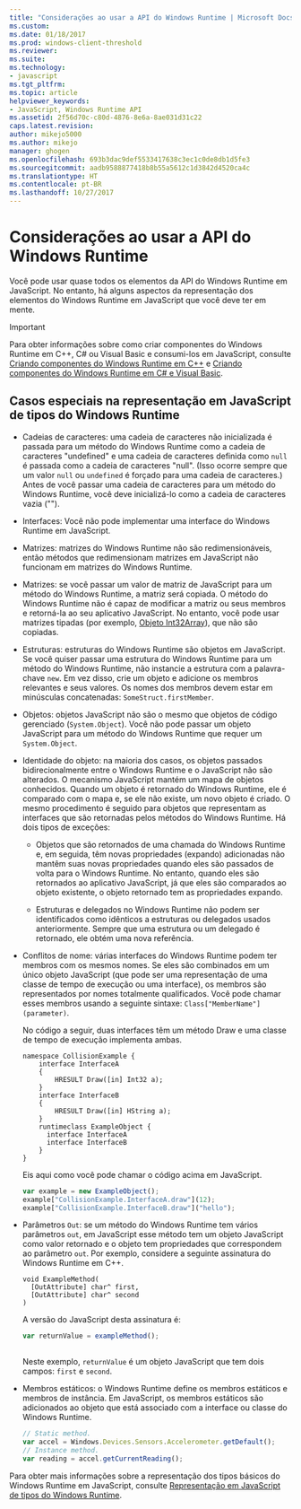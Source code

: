 ```yaml
---
title: "Considerações ao usar a API do Windows Runtime | Microsoft Docs"
ms.custom: 
ms.date: 01/18/2017
ms.prod: windows-client-threshold
ms.reviewer: 
ms.suite: 
ms.technology:
- javascript
ms.tgt_pltfrm: 
ms.topic: article
helpviewer_keywords:
- JavaScript, Windows Runtime API
ms.assetid: 2f56d70c-c80d-4876-8e6a-8ae031d31c22
caps.latest.revision: 
author: mikejo5000
ms.author: mikejo
manager: ghogen
ms.openlocfilehash: 693b3dac9def5533417638c3ec1c0de8db1d5fe3
ms.sourcegitcommit: aadb9588877418b8b55a5612c1d3842d4520ca4c
ms.translationtype: HT
ms.contentlocale: pt-BR
ms.lasthandoff: 10/27/2017
---
```

# <a name="considerations-when-using-the-windows-runtime-api"></a>Considerações ao usar a API do Windows Runtime
Você pode usar quase todos os elementos da API do Windows Runtime em JavaScript. No entanto, há alguns aspectos da representação dos elementos do Windows Runtime em JavaScript que você deve ter em mente.  
  
> [!IMPORTANT]
>  Para obter informações sobre como criar componentes do Windows Runtime em C++, C# ou Visual Basic e consumi-los em JavaScript, consulte [Criando componentes do Windows Runtime em C++](/windows/uwp/winrt-components/creating-windows-runtime-components-in-cpp) e [Criando componentes do Windows Runtime em C# e Visual Basic](/windows/uwp/winrt-components/creating-windows-runtime-components-in-csharp-and-visual-basic).  
  
## <a name="special-cases-in-the-javascript-representation-of-windows-runtime-types"></a>Casos especiais na representação em JavaScript de tipos do Windows Runtime  
  
-   Cadeias de caracteres: uma cadeia de caracteres não inicializada é passada para um método do Windows Runtime como a cadeia de caracteres "undefined" e uma cadeia de caracteres definida como `null` é passada como a cadeia de caracteres "null". (Isso ocorre sempre que um valor `null` ou `undefined` é forçado para uma cadeia de caracteres.) Antes de você passar uma cadeia de caracteres para um método do Windows Runtime, você deve inicializá-lo como a cadeia de caracteres vazia ("").  
  
-   Interfaces: Você não pode implementar uma interface do Windows Runtime em JavaScript.  
  
-   Matrizes: matrizes do Windows Runtime não são redimensionáveis, então métodos que redimensionam matrizes em JavaScript não funcionam em matrizes do Windows Runtime.  
  
-   Matrizes: se você passar um valor de matriz de JavaScript para um método do Windows Runtime, a matriz será copiada. O método do Windows Runtime não é capaz de modificar a matriz ou seus membros e retorná-la ao seu aplicativo JavaScript. No entanto, você pode usar matrizes tipadas (por exemplo, [Objeto Int32Array](../javascript/reference/int32array-object.md)), que não são copiadas.  
  
-   Estruturas: estruturas do Windows Runtime são objetos em JavaScript. Se você quiser passar uma estrutura do Windows Runtime para um método do Windows Runtime, não instancie a estrutura com a palavra-chave `new`. Em vez disso, crie um objeto e adicione os membros relevantes e seus valores. Os nomes dos membros devem estar em minúsculas concatenadas: `SomeStruct.firstMember`.  
  
-   Objetos: objetos JavaScript não são o mesmo que objetos de código gerenciado (`System.Object`). Você não pode passar um objeto JavaScript para um método do Windows Runtime que requer um `System.Object`.  
  
-   Identidade do objeto: na maioria dos casos, os objetos passados bidirecionalmente entre o Windows Runtime e o JavaScript não são alterados. O mecanismo JavaScript mantém um mapa de objetos conhecidos. Quando um objeto é retornado do Windows Runtime, ele é comparado com o mapa e, se ele não existe, um novo objeto é criado. O mesmo procedimento é seguido para objetos que representam as interfaces que são retornadas pelos métodos do Windows Runtime. Há dois tipos de exceções:  
  
    -   Objetos que são retornados de uma chamada do Windows Runtime e, em seguida, têm novas propriedades (expando) adicionadas não mantêm suas novas propriedades quando eles são passados de volta para o Windows Runtime. No entanto, quando eles são retornados ao aplicativo JavaScript, já que eles são comparados ao objeto existente, o objeto retornado tem as propriedades expando.  
  
    -   Estruturas e delegados no Windows Runtime não podem ser identificados como idênticos a estruturas ou delegados usados anteriormente. Sempre que uma estrutura ou um delegado é retornado, ele obtém uma nova referência.  
  
-   Conflitos de nome: várias interfaces do Windows Runtime podem ter membros com os mesmos nomes. Se eles são combinados em um único objeto JavaScript (que pode ser uma representação de uma classe de tempo de execução ou uma interface), os membros são representados por nomes totalmente qualificados. Você pode chamar esses membros usando a seguinte sintaxe: `Class["MemberName"](parameter)`.  
  
     No código a seguir, duas interfaces têm um método Draw e uma classe de tempo de execução implementa ambas.  
  
    ```cpp#  
    namespace CollisionExample {  
        interface InterfaceA  
        {  
            HRESULT Draw([in] Int32 a);  
        }  
        interface InterfaceB  
        {  
            HRESULT Draw([in] HString a);  
        }  
        runtimeclass ExampleObject {  
          interface InterfaceA  
          interface InterfaceB  
        }  
    }  
    ```  
  
     Eis aqui como você pode chamar o código acima em JavaScript.  
  
    ```JavaScript  
    var example = new ExampleObject();  
    example["CollisionExample.InterfaceA.draw"](12);  
    example["CollisionExample.InterfaceB.draw"]("hello");  
    ```  
  
-   Parâmetros `Out`: se um método do Windows Runtime tem vários parâmetros `out`, em JavaScript esse método tem um objeto JavaScript como valor retornado e o objeto tem propriedades que correspondem ao parâmetro `out`. Por exemplo, considere a seguinte assinatura do Windows Runtime em C++.  
  
    ```cpp#  
    void ExampleMethod(  
      [OutAttribute] char^ first,   
      [OutAttribute] char^ second  
    )  
    ```  
  
     A versão do JavaScript desta assinatura é:  
  
    ```JavaScript  
    var returnValue = exampleMethod();  
  
    ```  
  
     Neste exemplo, `returnValue` é um objeto JavaScript que tem dois campos: `first` e `second`.  
  
-   Membros estáticos: o Windows Runtime define os membros estáticos e membros de instância. Em JavaScript, os membros estáticos são adicionados ao objeto que está associado com a interface ou classe do Windows Runtime.  
  
    ```JavaScript  
    // Static method.   
    var accel = Windows.Devices.Sensors.Accelerometer.getDefault();   
    // Instance method.   
    var reading = accel.getCurrentReading();            
    ```  
  
 Para obter mais informações sobre a representação dos tipos básicos do Windows Runtime em JavaScript, consulte [Representação em JavaScript de tipos do Windows Runtime](../jswinrt/javascript-representation-of-windows-runtime-types.md).